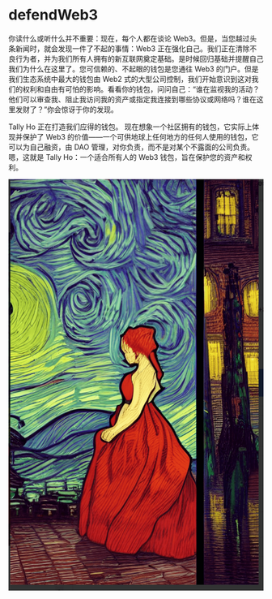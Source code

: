 # defendWeb3

你读什么或听什么并不重要：现在，每个人都在谈论 Web3。但是，当您越过头条新闻时，就会发现一件了不起的事情：Web3 正在强化自己。我们正在清除不良行为者，并为我们所有人拥有的新互联网奠定基础。是时候回归基础并提醒自己我们为什么在这里了。您可信赖的、不起眼的钱包是您通往 Web3 的门户。但是我们生态系统中最大的钱包由 Web2 式的大型公司控制，我们开始意识到这对我们的权利和自由有可怕的影响。看看你的钱包，问问自己：“谁在监视我的活动？他们可以审查我、阻止我访问我的资产或指定我连接到哪些协议或网络吗？谁在这里发财了？”你会惊讶于你的发现。

Tally Ho 正在打造我们应得的钱包。
现在想象一个社区拥有的钱包，它实际上体现并保护了 Web3 的价值——一个可供地球上任何地方的任何人使用的钱包，它可以为自己融资，由 DAO 管理，对你负责，而不是对某个不露面的公司负责。嗯，这就是 Tally Ho：一个适合所有人的 Web3 钱包，旨在保护您的资产和权利。

![nft](微信截图_20220902191823.png)
